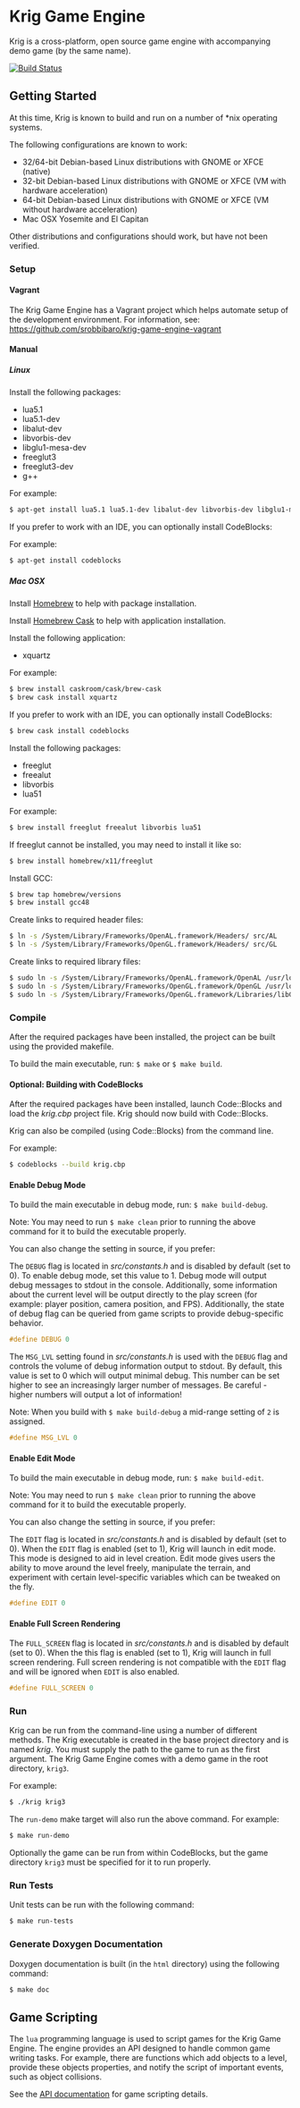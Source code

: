Krig Game Engine
================

Krig is a cross-platform, open source game engine with accompanying demo game
(by the same name).

[![Build Status](https://travis-ci.org/srobbibaro/krig-game-engine.svg?branch=master)](https://travis-ci.org/srobbibaro/krig-game-engine)

## Getting Started

At this time, Krig is known to build and run on a number of *nix operating systems.

The following configurations are known to work:
* 32/64-bit Debian-based Linux distributions with GNOME or XFCE (native)
* 32-bit Debian-based Linux distributions with GNOME or XFCE (VM with hardware acceleration)
* 64-bit Debian-based Linux distributions with GNOME or XFCE (VM without hardware acceleration)
* Mac OSX Yosemite and El Capitan

Other distributions and configurations should work, but have not been verified.

### Setup

#### Vagrant

The Krig Game Engine has a Vagrant project which helps automate setup of the
development environment. For information,
see: https://github.com/srobbibaro/krig-game-engine-vagrant

#### Manual

##### Linux

Install the following packages:
* lua5.1
* lua5.1-dev
* libalut-dev
* libvorbis-dev
* libglu1-mesa-dev
* freeglut3
* freeglut3-dev
* g++

For example:

```bash
$ apt-get install lua5.1 lua5.1-dev libalut-dev libvorbis-dev libglu1-mesa-dev freeglut3 freeglut3-dev g++
```

If you prefer to work with an IDE, you can optionally install CodeBlocks:

For example:

```bash
$ apt-get install codeblocks
```

##### Mac OSX

Install [Homebrew](http://brew.sh/) to help with package installation.

Install [Homebrew Cask](http://caskroom.io/) to help with application installation.

Install the following application:

* xquartz

For example:

```bash
$ brew install caskroom/cask/brew-cask
$ brew cask install xquartz
```

If you prefer to work with an IDE, you can optionally install CodeBlocks:

```bash
$ brew cask install codeblocks
```

Install the following packages:
* freeglut
* freealut
* libvorbis
* lua51

For example:

```bash
$ brew install freeglut freealut libvorbis lua51
```

If freeglut cannot be installed, you may need to install it like so:

```bash
$ brew install homebrew/x11/freeglut
```

Install GCC:

```bash
$ brew tap homebrew/versions
$ brew install gcc48
```

Create links to required header files:

```bash
$ ln -s /System/Library/Frameworks/OpenAL.framework/Headers/ src/AL
$ ln -s /System/Library/Frameworks/OpenGL.framework/Headers/ src/GL
```

Create links to required library files:

```bash
$ sudo ln -s /System/Library/Frameworks/OpenAL.framework/OpenAL /usr/local/lib/libopenal.a
$ sudo ln -s /System/Library/Frameworks/OpenGL.framework/OpenGL /usr/local/lib/libGL.a
$ sudo ln -s /System/Library/Frameworks/OpenGL.framework/Libraries/libGLU.dylib /usr/local/lib/libGLU.a
```

### Compile

After the required packages have been installed, the project can be built using
the provided makefile.

To build the main executable, run: `$ make` or `$ make build`.

#### Optional: Building with CodeBlocks
After the required packages have been installed, launch Code::Blocks and load the _krig.cbp_
project file. Krig should now build with Code::Blocks.

Krig can also be compiled (using Code::Blocks) from the command line.

For example:

```bash
$ codeblocks --build krig.cbp
```
#### Enable Debug Mode

To build the main executable in debug mode, run: `$ make build-debug`.

Note: You may need to run `$ make clean` prior to running the above command for it
to build the executable properly.

You can also change the setting in source, if you prefer:

The `DEBUG` flag is located in _src/constants.h_ and is disabled by default (set to 0).
To enable debug mode, set this value to 1. Debug mode will output debug messages to
stdout in the console. Additionally, some information about the current level
will be output directly to the play screen (for example: player position, camera position,
and FPS). Additionally, the state of debug flag can be queried from game scripts
to provide debug-specific behavior.

```c
#define DEBUG 0
```

The `MSG_LVL` setting found in _src/constants.h_ is used with the `DEBUG` flag and controls
the volume of debug information output to stdout. By default, this value is set
to 0 which will output minimal debug. This number can be set higher to see an
increasingly larger number of messages.
Be careful - higher numbers will output a lot of information!

Note: When you build with `$ make build-debug` a mid-range setting of `2` is assigned.

```c
#define MSG_LVL 0
```

#### Enable Edit Mode

To build the main executable in debug mode, run: `$ make build-edit`.

Note: You may need to run `$ make clean` prior to running the above command for it
to build the executable properly.

You can also change the setting in source, if you prefer:

The `EDIT` flag is located in _src/constants.h_ and is disabled by default (set to 0).
When the `EDIT` flag is enabled (set to 1), Krig will launch in edit mode. This mode is
designed to aid in level creation. Edit mode gives users the ability to move around
the level freely, manipulate the terrain, and experiment with certain level-specific
variables which can be tweaked on the fly.

```c
#define EDIT 0
```

#### Enable Full Screen Rendering

The `FULL_SCREEN` flag is located in _src/constants.h_ and is disabled by default (set to 0).
When the this flag is enabled (set to 1), Krig will launch in full screen rendering.
Full screen rendering is not compatible with the `EDIT` flag and will be ignored when
`EDIT` is also enabled.

```c
#define FULL_SCREEN 0
```

### Run

Krig can be run from the command-line using a number of different methods.
The Krig executable is created in the base project directory and is named _krig_.
You must supply the path to the game to run as the first argument. The Krig
Game Engine comes with a demo game in the root directory, `krig3`.

For example:

```bash
$ ./krig krig3
```

The `run-demo` make target will also run the above command. For example:

```bash
$ make run-demo
```

Optionally the game can be run from within CodeBlocks, but the game directory `krig3`
must be specified for it to run properly.

### Run Tests

Unit tests can be run with the following command:

```bash
$ make run-tests
```

### Generate Doxygen Documentation

Doxygen documentation is built (in the `html` directory) using the following command:

```bash
$ make doc
```

## Game Scripting

The `lua` programming language is used to script games for the Krig Game Engine. The
engine provides an API designed to handle common game writing tasks. For example,
there are functions which add objects to a level, provide these objects properties,
and notify the script of important events, such as object collisions.

See the [API documentation](http://srobbibaro.github.io/krig-game-engine/api_8cpp.html) for game scripting details.
